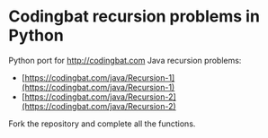 # Codingbat recursion problems in Python
Python port for http://codingbat.com Java recursion problems:
- [https://codingbat.com/java/Recursion-1](https://codingbat.com/java/Recursion-1)
- [https://codingbat.com/java/Recursion-2](https://codingbat.com/java/Recursion-2)

Fork the repository and complete all the functions.
